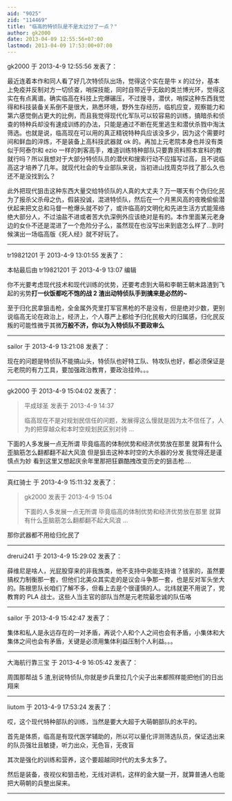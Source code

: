 ```yaml
---
aid: "9025"
zid: "114469"
title: "临高的特侦队是不是太过分了一点？"
author: gk2000
date: 2013-04-09 12:55:56+07:00
lastmod: 2013-04-09 17:53:00+07:00
---
```


gk2000 于 2013-4-9 12:55:56 发表了：

最近连着本作和同人看了好几次特侦队出场，觉得这个实在是牛 x 的过分，基本上免疫并反制对方一切侦查，哨探技能，同时自带近乎无敌的类兰博光环，觉得这实在有点离谱。确实临高在科技上完爆碾压，不过搜寻，潜伏，哨探这种东西我觉得和科技装备关系倒不是很大，熟悉环境，野外生存经历，临机应变，观察能力和第六感觉倒占更大的比例，而且我觉得现代化军队可以较容易的训练，搞暗杀和侦查的特种兵却没有速成训练的办法，只能是通过不断在死里逃生和潜伏杀戮中淘汰筛选。也就是说，临高现在可以用的真正精锐特种兵应该没多少，因为这个需要时间和鲜血的淬炼，不是装备上高科技武器就 ok 的。再加上元老院本身也并没有类似于阿泰尔和 ezio 一样的刺客高手，难道训练特种部队只要靠资料照本宣科的教就行吗？所以我想对于大部分特侦队员的潜伏和搜索行动不应描写过高，且不说临高这才培养了几年。就现代社会的专业部队来说，当初进山找周克华找了那么久也还不是没找到么？

此外把现代狙击这种东西大量交给特侦队的人真的大丈夫？万一哪天有个伪归化民为了报杀父杀母之仇，假装投诚，混进特侦队，然后在一个月黑风高的夜晚偷偷潜伏起来把文总和马督一枪爆头就不妙了，或许临高的文明化和先进生活方式能笼络绝大部分人，不过油盐不进或者苦大仇深例外应该绝对是有的。本作里面某元老身边的女仆不还是混进了一个危险分子么，虽然现在也没写出来到底怎么样了...到时候演出一场临高版《死人经》就不好玩了。

---

tr19821201 于 2013-4-9 13:01:55 发表了：

本帖最后由 tr19821201 于 2013-4-9 13:07 编辑

你不光要考虑现代技术和现代训练的优势，还要考虑到大萌和李朝王朝末路渣到飞起的劣势**打一伙饭都吃不饱的战 2 渣出动特侦队手到擒来是必然的~**

至于归化民拿狙击枪，全金属外壳里打军官黑枪的不是没有，但是绝对少数，更别说临高无论在政治上，经济上，个人尊严上都给予归化民极大的归属感，归化民反叛的可能性微乎其微**万般不济，你以为入特侦队不要政审么**

---

sailor 于 2013-4-9 13:21:08 发表了：

现在的问题是特侦队不能搞山头，特侦队也好特工队、特攻队也好，都必须保证是元老院的有力工具，要加强政治教育，要政治挂帅。。。

---

gk2000 于 2013-4-9 15:04:02 发表了：

> 平成球圣 发表于 2013-4-9 14:37
>
> 临高现在不是对规划民信任的问题，发展得这么慢就是因为太不信任了，人为的把穿越众和本时空规划民区别对待 ...

下面的人多发展一点无所谓 毕竟临高的体制优势和经济优势放在那里 就算有什么歪脑筋怎么翻都翻不起大风浪 但是狙击这种本时空的大杀器的分发 我觉得还是谨慎点为妙 看到这里又想起庆余年里那把狂霸酷拽改变历史的狙击枪....

---

真红骑士 于 2013-4-9 15:11:32 发表了：

> gk2000 发表于 2013-4-9 15:04
>
> 下面的人多发展一点无所谓 毕竟临高的体制优势和经济优势放在那里 就算有什么歪脑筋怎么翻都翻不起大风浪 ...

那你武器都不用给归化民了

---

drerui241 于 2013-4-9 15:29:02 发表了：

薛维尼是啥人，光屁股穿来的非我族类，他不支持中央能支持谁？钱家的，虽然要搞权力制衡那一套，但他们北美众其实走的是议会斗争那一套，也是反对军头坐大的。陈根思队长咱们了解不多，但看上去是个很谨慎的人。北纬就更不用说了，党教育的 PLA 战士。这些人当主官的部队当然是元老院最忠诚的队伍咯

---

sailor 于 2013-4-9 15:42:47 发表了：

集体和私人是永远存在的一对矛盾，再说个人和个人之间也会有矛盾，小集体和大集体之间也会有矛盾，关键是必须用集体利益压制个人利益。。。

---

大海航行靠三宝 于 2013-4-9 16:05:42 发表了：

周围那帮战 5 渣,别说特侦队,你就是步兵里拉几个尖子出来都照样能把他们的日出翔来

---

liutom 于 2013-4-9 17:53:24 发表了：

哎，这个现代特种部队的训练，当然是要大大超于大萌朝部队的水平的。

首先是体质，临高是有现代医学辅助的，所以可以量化评测筛选队员，保证选出来的队员强壮且敏捷，听力出众，无色盲，无夜盲

其次是强化的训练和营养，这个要超越同时代的太多太多了。

然后是装备，夜视仪和狙击枪，无线对讲机，这样的金大腿一开，就算普通人也能把大萌朝的兵整出屎来。

---
